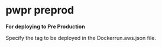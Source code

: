# pwpr preprod
**For deploying to Pre Production**

Specify the tag to be deployed in the Dockerrun.aws.json file.
